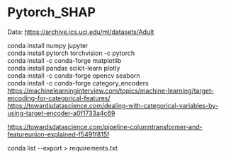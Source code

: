 # Pytorch_SHAP

Data:  https://archive.ics.uci.edu/ml/datasets/Adult

conda install numpy jupyter  
conda install pytorch torchvision -c pytorch  
conda install -c conda-forge matplotlib  
conda install pandas scikit-learn plotly  
conda install -c conda-forge opencv seaborn  
conda install -c conda-forge category_encoders
https://machinelearninginterview.com/topics/machine-learning/target-encoding-for-categorical-features/
https://towardsdatascience.com/dealing-with-categorical-variables-by-using-target-encoder-a0f1733a4c69

https://towardsdatascience.com/pipeline-columntransformer-and-featureunion-explained-f5491f815f



conda list --export > requirements.txt

